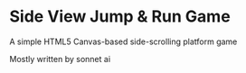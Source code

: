 # Side View Jump & Run Game

A simple HTML5 Canvas-based side-scrolling platform game

Mostly written by sonnet ai